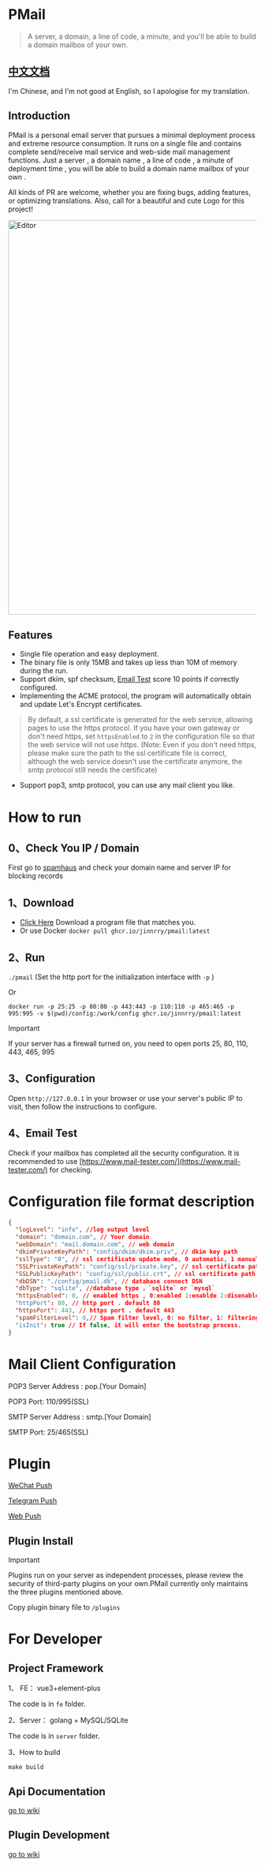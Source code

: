 # PMail

> A server, a domain, a line of code, a minute, and you'll be able to build a domain mailbox of your own.

## [中文文档](./README_CN.md)

I'm Chinese, and I'm not good at English, so I apologise for my translation.

## Introduction

PMail is a personal email server that pursues a minimal deployment process and extreme resource consumption. It runs on
a single file and contains complete send/receive mail service and web-side mail management functions. Just a server , a
domain name , a line of code , a minute of deployment time , you will be able to build a domain name mailbox of your
own .

All kinds of PR are welcome, whether you are fixing bugs, adding features, or optimizing translations. Also, call for a
beautiful and cute Logo for this project!

<img src="./docs/en.gif" alt="Editor" width="800px">

## Features

* Single file operation and easy deployment.
* The binary file is only 15MB and takes up less than 10M of memory during the run.
* Support dkim, spf checksum, [Email Test](https://www.mail-tester.com/) score 10 points if correctly configured.
* Implementing the ACME protocol, the program will automatically obtain and update Let's Encrypt certificates.

> By default, a ssl certificate is generated for the web service, allowing pages to use the https protocol.
> If you have your own gateway or don't need https, set `httpsEnabled` to `2` in the configuration file so that the web
> service will not use https.
> (Note: Even if you don't need https, please make sure the path to the ssl certificate file is correct, although the web
> service doesn't use the certificate anymore, the smtp protocol still needs the certificate)

* Support pop3, smtp protocol, you can use any mail client you like.



# How to run

## 0、Check You IP / Domain

First go to [spamhaus](https://check.spamhaus.org/) and check your domain name and server IP for blocking records

## 1、Download

* [Click Here](https://github.com/Jinnrry/PMail/releases) Download a program file that matches you.
* Or use Docker `docker pull ghcr.io/jinnrry/pmail:latest`

## 2、Run

`./pmail` (Set the http port for the initialization interface with `-p` )

Or

`docker run -p 25:25 -p 80:80 -p 443:443 -p 110:110 -p 465:465 -p 995:995 -v $(pwd)/config:/work/config ghcr.io/jinnrry/pmail:latest`

> [!IMPORTANT]
> If your server has a firewall turned on, you need to open ports 25, 80, 110, 443, 465, 995

## 3、Configuration

Open `http://127.0.0.1` in your browser or use your server's public IP to visit, then follow the instructions to
configure.

## 4、Email Test

Check if your mailbox has completed all the security configuration. It is recommended to
use [https://www.mail-tester.com/](https://www.mail-tester.com/) for checking.


# Configuration file format description

```json
{
  "logLevel": "info", //log output level
  "domain": "domain.com", // Your domain
  "webDomain": "mail.domain.com", // web domain
  "dkimPrivateKeyPath": "config/dkim/dkim.priv", // dkim key path
  "sslType": "0", // ssl certificate update mode, 0 automatic, 1 manual
  "SSLPrivateKeyPath": "config/ssl/private.key", // ssl certificate path
  "SSLPublicKeyPath": "config/ssl/public.crt", // ssl certificate path
  "dbDSN": "./config/pmail.db", // database connect DSN
  "dbType": "sqlite", //database type ，`sqlite` or `mysql`
  "httpsEnabled": 0, // enabled https , 0:enabled 1:enablde 2:disenabled
  "httpPort": 80, // http port . default 80
  "httpsPort": 443, // https port . default 443
  "spamFilterLevel": 0,// Spam filter level, 0: no filter, 1: filtering when `spf` and `dkim` don't pass, 2: filtering when `spf` don't pass
  "isInit": true // If false, it will enter the bootstrap process.
}
```

# Mail Client Configuration

POP3 Server Address : pop.[Your Domain]

POP3 Port: 110/995(SSL)

SMTP Server Address : smtp.[Your Domain]

SMTP Port: 25/465(SSL)

# Plugin

[WeChat Push](server/hooks/wechat_push/README.md)

[Telegram Push](server/hooks/telegram_push/README.md)

[Web Push](server/hooks/web_push/README.md)

## Plugin Install
> [!IMPORTANT]
> Plugins run on your server as independent processes, please review the security of third-party plugins on your own.PMail currently only maintains the three plugins mentioned above.

Copy plugin binary file to `/plugins`

# For Developer

## Project Framework

1、 FE： vue3+element-plus

The code is in `fe` folder.

2、Server： golang + MySQL/SQLite

The code is in `server` folder.

3、How to build

`make build`


## Api Documentation

[go to wiki](https://github.com/Jinnrry/PMail/wiki/%E5%90%8E%E7%AB%AF%E6%8E%A5%E5%8F%A3%E6%96%87%E6%A1%A3)

## Plugin Development

[go to wiki](https://github.com/Jinnrry/PMail/wiki/%E6%8F%92%E4%BB%B6%E5%BC%80%E5%8F%91%E8%AF%B4%E6%98%8E)

